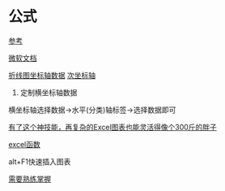 

# 公式

[参考](https://www.macdaxue.com/excel-formula/)

[微软文档](https://support.microsoft.com/zh-cn/office/%e5%85%ac%e5%bc%8f%e5%92%8c%e5%87%bd%e6%95%b0-294d9486-b332-48ed-b489-abe7d0f9eda9?ui=zh-CN&rs=zh-CN&ad=CN)

[折线图坐标轴数据](https://zhidao.baidu.com/question/1509663453961000540.html)
[次坐标轴](https://blog.csdn.net/baobao3456810/article/details/78902015)

1. 定制横坐标轴数据

横坐标轴选择数据->水平(分类)轴标签->选择数据即可

[有了这个神技能，再复杂的Excel图表也能灵活得像个300斤的胖子](https://cloud.tencent.com/developer/news/643600)

[excel函数](https://zhuanlan.zhihu.com/p/79423328)

alt+F1快速插入图表

[需要熟练掌握](https://www.zhihu.com/question/21758700)
